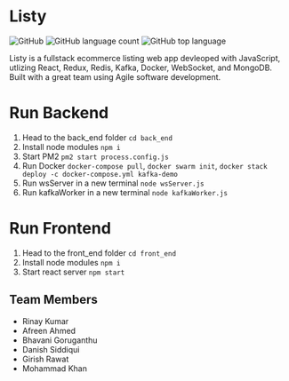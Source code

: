 # Listy
![GitHub](https://img.shields.io/github/license/rinaykumar/listy)
![GitHub language count](https://img.shields.io/github/languages/count/rinaykumar/listy)
![GitHub top language](https://img.shields.io/github/languages/top/rinaykumar/listy)

Listy is a fullstack ecommerce listing web app devleoped with JavaScript, utlizing React, Redux, Redis, Kafka, Docker, WebSocket, and MongoDB.
Built with a great team using Agile software development. 


# Run Backend

1. Head to the back_end folder `cd back_end`
2. Install node modules `npm i` 
3. Start PM2 `pm2 start process.config.js`
4. Run Docker `docker-compose pull`, `docker swarm init`, `docker stack deploy -c docker-compose.yml kafka-demo`
5. Run wsServer in a new terminal `node wsServer.js`
6. Run kafkaWorker in a new terminal `node kafkaWorker.js`

# Run Frontend

1. Head to the front_end folder `cd front_end`
2. Install node modules `npm i` 
3. Start react server `npm start`

## Team Members
 
 - Rinay Kumar
 - Afreen Ahmed 
 - Bhavani Goruganthu
 - Danish Siddiqui
 - Girish Rawat
 - Mohammad Khan
